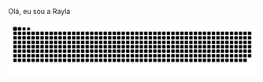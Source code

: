 Olá, eu sou a Rayla 


 ![Snake animation](https://github.com/raylasilva/raylasilva/blob/output/github-contribution-grid-snake.svg)
